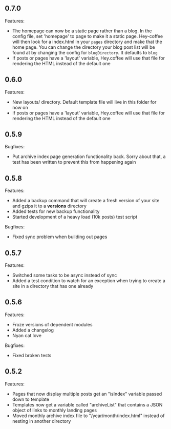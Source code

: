 ## 0.7.0

Features:

  - The homepage can now be a static page rather than a blog. In the config file, set 'homepage' to page to make it a static page. Hey-coffee will then look for a index.html in your `pages` directory and make that the home page. You can change the directory your blog post list will be found at by changing the config for `blogDirectory`. It defaults to `blog`
  - If posts or pages have a 'layout' variable, Hey.coffee will use that file for rendering the HTML instead of the default one

## 0.6.0

Features:

  - New layouts/ directory. Default template file will live in this folder for now on
  - If posts or pages have a 'layout' variable, Hey.coffee will use that file for rendering the HTML instead of the default one

## 0.5.9

Bugfixes:

  - Put archive index page generation functionality back. Sorry about that, a test has been written to prevent this from happening again

## 0.5.8

Features:

  - Added a backup command that will create a fresh version of your site and gzips it to a **versions** directory
  - Added tests for new backup functionality
  - Started development of a heavy load (10k posts) test script

Bugfixes:

  - Fixed sync problem when building out pages

## 0.5.7

Features:

  - Switched some tasks to be async instead of sync
  - Added a test condition to watch for an exception when trying to create a site in a directory that has one already

## 0.5.6

Features:

  - Froze versions of dependent modules
  - Added a changelog
  - Nyan cat love

Bugfixes:

  - Fixed broken tests

## 0.5.2

Features:

  - Pages that now display multiple posts get an "isIndex" variable passed down to template
  - Templates now get a variable called "archiveList" that contains a JSON object of links to monthly landing pages
  - Moved monthly archive index file to "/year/month/index.html" instead of nesting in another directory
